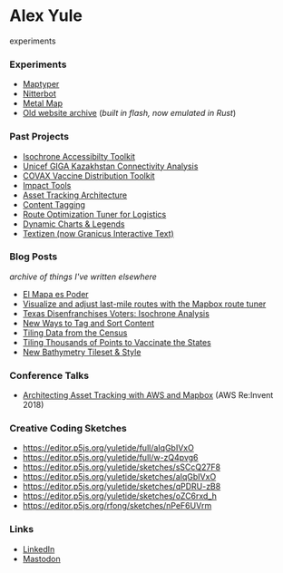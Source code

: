 # Alex Yule
experiments

### Experiments
* [Maptyper](https://maptyper.netlify.app/)
* [Nitterbot](https://github.com/yuletide/nitterbot/)
* [Metal Map](https://yuletide.github.io/metalmap)
* [Old website archive](/flash-site) (_built in flash, now emulated in Rust_)

### Past Projects
* [Isochrone Accessibilty Toolkit](https://github.com/mapbox/impact-tools/tree/master/accessibility)
* [Unicef GIGA Kazakhstan Connectivity Analysis](https://unicef.github.io/mapbox_analysis/story/map)
* [COVAX Vaccine Distribution Toolkit](https://www.directionsmag.com/pressrelease/11017)
* [Impact Tools](https://github.com/mapbox/impact-tools)
* [Asset Tracking Architecture](https://www.mapbox.com/solutions/asset-tracking/)
* [Content Tagging](https://www.mapbox.com/solutions/content-tagging/)
* [Route Optimization Tuner for Logistics](https://www.mapbox.com/solutions/route-tuner/)
* [Dynamic Charts & Legends](https://www.mapbox.com/impact-tools/charts)
* [Textizen (now Granicus Interactive Text)](https://textizen.com/)

### Blog Posts
_archive of things I've written elsewhere_
* [El Mapa es Poder](https://blog.mapbox.com/el-mapa-es-poder-830a875fcc5b)
* [Visualize and adjust last-mile routes with the Mapbox route tuner](https://blog.mapbox.com/visualize-and-adjust-last-mile-routes-with-the-mapbox-route-tuner-7b351f688a5f)
* [Texas Disenfranchises Voters: Isochrone Analysis](https://blog.mapbox.com/texas-disenfranchises-voters-isochrone-analysis-shows-2million-votes-negatively-impacted-in-b9c015a0bef7)
* [New Ways to Tag and Sort Content](https://blog.mapbox.com/new-ways-to-tag-and-sort-content-57df522d4baa)
* [Tiling Data from the Census](https://www.mapbox.com/blog/tiling-data-from-the-census-using-mts-how-we-built-it)
* [Tiling Thousands of Points to Vaccinate the States](https://www.mapbox.com/blog/tiling-thousands-of-points-to-vaccinate-the-states)
* [New Bathymetry Tileset & Style](https://www.mapbox.com/blog/new-bathymetry-tileset-and-style-for-marine-maps)

### Conference Talks
* [Architecting Asset Tracking with AWS and Mapbox](https://www.youtube.com/watch?v=G_Sn7b_NUZ4) (AWS Re:Invent 2018)


### Creative Coding Sketches
* https://editor.p5js.org/yuletide/full/aIqGbIVxO
* https://editor.p5js.org/yuletide/full/w-zQ4pvg6
* https://editor.p5js.org/yuletide/sketches/sSCcQ27F8
* https://editor.p5js.org/yuletide/sketches/aIqGbIVxO
* https://editor.p5js.org/yuletide/sketches/qPDRU-zB8
* https://editor.p5js.org/yuletide/sketches/oZC6rxd_h
* https://editor.p5js.org/rfong/sketches/nPeF6UVrm 


### Links
* [LinkedIn](https://www.linkedin.com/in/alexyule/)
* [Mastodon](https://mastodon.social/@yuletide)